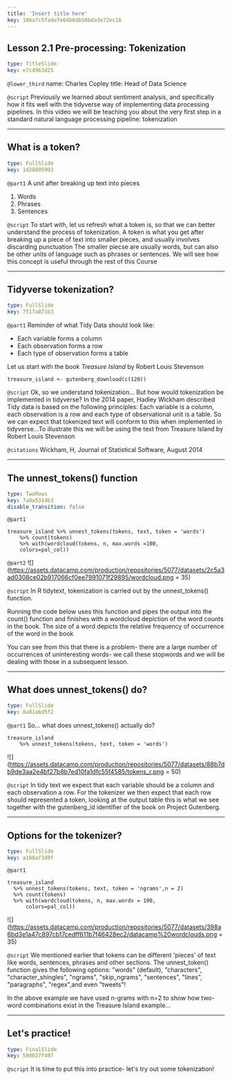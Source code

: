 ```yaml
---
title: 'Insert title here'
key: 106a7c5fade7e64b6db58bda3e72ec16
---
```


## Lesson  2.1 Pre-processing: Tokenization

```yaml
type: TitleSlide
key: e7c4963d25
```

`@lower_third`
name: Charles Copley
title: Head of Data Science

`@script`
Previously we learned about sentiment analysis, and specifically how it fits well with the tidyverse way of implementing data processing pipelines. In this video we will be teaching you about the very first step in a standard natural language processing pipeline: tokenization

---

## What is a token?

```yaml
type: FullSlide
key: 1d28895992
```

`@part1`
A _unit_ after breaking up text into pieces
1. Words
2. Phrases
3. Sentences

`@script`
To start with, let us refresh what a token is, so that we can better understand the process of tokenization. A token is what you get after breaking up a piece of text into smaller pieces, and usually involves discarding punctuation The smaller piecse are usually words, but can also be other units of language such as phrases or sentences. We will see how this concept is useful through the rest of this Course

---

## Tidyverse tokenization?

```yaml
type: FullSlide
key: 7517a871b3
```

`@part1`
Reminder of what Tidy Data should look like:
- Each variable forms a column
- Each observation forms a row
- Each type of observation forms a table
 
Let us start with the book _Treasure Island_ by Robert Louis Stevenson
```
treasure_island <- gutenberg_download(c(120))
```

`@script`
Ok, so we understand tokenization... But how would tokenization be implemented in tidyverse? In the 2014 paper, Hadley Wickham described Tidy data is based on the following principles: Each variable is a column, each observation is a row and each type of observational unit is a table. So we can expect that tokenized text will conform to this when implemented in tidyverse...To illustrate this we will be using the text from Treasure Island by Robert Louis Stevenson

`@citations`
Wickham, H, Journal of Statistical Software, August 2014

---

## The unnest_tokens() function

```yaml
type: TwoRows
key: 7a0a5314b3
disable_transition: false
```

`@part1`
```
treasure_island %>% unnest_tokens(tokens, text, token = 'words')
	%>% count(tokens) 
    %>% with(wordcloud(tokens, n, max.words =100,
    colors=pal_col))  
```

`@part2`
![](https://assets.datacamp.com/production/repositories/5077/datasets/2c5a3ad0308ce02b917066cf0ee7991071f29895/wordcloud.png = 35)

`@script`
In R tidytext, tokenization is carried out by the unnest_tokens() function. 

Running the code below uses this function and pipes the output into the count() function and finishes with a wordcloud depiction of the word counts in the book. The size of a word depicts the relative frequency of occurrence of the word in the book 

You can see from this that there is a problem- there are a large number of occurrences of uninteresting words- we call these stopwords and we will be dealing with those in a subsequent lesson.

---

## What does unnest_tokens() do?

```yaml
type: FullSlide
key: 8a81a6d5f2
```

`@part1`
So... what does unnest_tokens() actually do?

```
treasure_island 
	%>% unnest_tokens(tokens, text, token = 'words')
```

![](https://assets.datacamp.com/production/repositories/5077/datasets/88b7db9de3aa2e4bf27b8b7ed10fa1dfc55f4585/tokens_r.png = 50)

`@script`
In tidy text we expect that each variable should be a column and each observation a row. For the tokenizer we then expect that each row should represented a token, looking at the output table this is what we see together with the gutenberg_id identifier of the book on Project Gutenberg.

---

## Options for the tokenizer?

```yaml
type: FullSlide
key: a188af3d9f
```

`@part1`
```
treasure_island 
  %>% unnest_tokens(tokens, text, token = 'ngrams',n = 2)
  %>% count(tokens) 
  %>% with(wordcloud(tokens, n, max.words = 100,
      colors=pal_col)) 
```
![](https://assets.datacamp.com/production/repositories/5077/datasets/398a6bd3e1a47c897cb17cedff611b7f46428ec2/datacamp%20wordclouds.png = 35)

`@script`
We mentioned earlier that tokens can be different 'pieces' of text like words, sentences, phrases and other sections. The unnest_token() function gives the following options:
"words" (default), "characters", "character_shingles", "ngrams", "skip_ngrams", "sentences", "lines", "paragraphs", "regex",and even "tweets"! 

In the above example we have used n-grams with n=2 to show how two-word combinations exist in the Treasure Island example...

---

## Let's practice!

```yaml
type: FinalSlide
key: 598027f497
```

`@script`
It is time to put this into practice- let's try out some tokenization!
